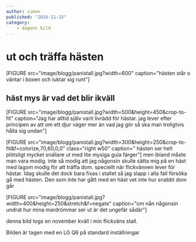 ```yaml
---
author: simon
published: "2016-11-15"
category:
    - dagens bild
...
```

ut och träffa hästen
==================================

[FIGURE src="image/blogg/panistall.jpg?width=600" caption="hästen står o väntar i boxen och luktar sig runt"]

<!--more-->

häst mys är vad det blir ikväll
-----------------------------------

[FIGURE src="image/blogg/panistall.jpg?width=500&height=450&crop-to-fit" caption="Jag har alltid själv varit livrädd för hästar. jag lever efter principen av att om ett djur väger mer än vad jag gör så ska man troligtvis hålla sig undan"]


[FIGURE src="image/blogg/panistall.jpg?width=300&height=250&crop-to-fit&f=colorize,70,60,0,0" class="right w50" caption=" hästen ser helt plötsligt mycket snällare ut med lite mysiga gula färger"]
men ibland måste man vara modig. inte så modig att jag någonsin skulle sätta mig på en häst med lagom modig för att träffa dom. speciellt när flickvännen lever för hästar. Idag skulle det dock bara fixas i stallet
så jag slapp i alla fall försöka gå med hästen. Den som inte har gått med en häst vet inte hur snabbt dom går

[FIGURE src="image/blogg/panistall.jpg?width=400&height=250&stretch&f=negate"  caption="om nån någonsin undrat hur mina mardrömmar ser ut är det ungefär sådär"]

denna  bild togs en november kväll i min flickväns stall.

Bilden är tagen med en LG Q6 på standard inställningar
